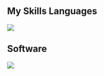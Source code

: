 ## My Skills Languages
<p align="left"><a href="https://github.com/boztran"><img src="https://skillicons.dev/icons?i=html,css,javascript,php,mysql,python,laravel,boostrap"></a></p>

## Software
<p align="left"><a href="https://github.com/boztran"><img src="https://skillicons.dev/icons?i=vscode,replit,git,postman"></a></p>

